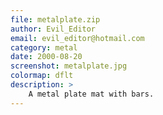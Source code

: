 ```yaml
---
file: metalplate.zip
author: Evil_Editor
email: evil_editor@hotmail.com
category: metal
date: 2000-08-20
screenshot: metalplate.jpg
colormap: dflt
description: >
    A metal plate mat with bars.
---
```

